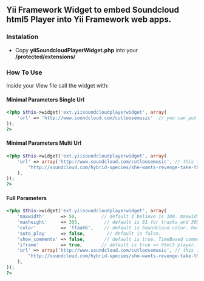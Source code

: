 ## Yii Framework Widget to embed Soundcloud html5 Player into Yii Framework web apps.

### Instalation

* Copy __**yiiSoundcloudPlayerWidget.php**__ into your __**/protected/extensions/**__

### How To Use

Inside your View file call the widget with:

#### Minimal Parameters Single Url

```php
<?php $this->widget('ext.yiisoundcloudplayerwidget', array(           
    'url' => 'http://www.soundcloud.com/cutloosemusic'  // you can put here a profile, group, playlist or track url
)); 
?>  
```

#### Minimal Parameters Multi Url

```php
<?php $this->widget('ext.yiisoundcloudplayerwidget', array(           
    'url' => array('http://www.soundcloud.com/cutloosemusic', // this is a profile
        "http://soundcloud.com/hybrid-species/she-wants-revenge-take-the" // this a direct link to a track
    ),          
)); 
?>  
```

#### Full Parameters

```php
<?php $this->widget('ext.yiisoundcloudplayerwidget', array(
    'maxwidth'      => 50,         // default I believe is 100. maxwidth in px.
    'maxheight'     => 305,         // default is 81 for tracks and 305 for all others.
    'color'         => 'ffaa66',    // default is Soundcloud color. hex triplet for player primary color.
    'auto_play'     => false,        // default is false.                
    'show_comments' => false,       // default is true. TimeBased comments on waveform.
    'iframe'        => true,       // default is true => html5 player. false => old Adobe Flash player.        
    'url' => array('http://www.soundcloud.com/cutloosemusic', // this is a profile
        "http://soundcloud.com/hybrid-species/she-wants-revenge-take-the" // this a direct link to a track
    ),      
)); 
?>
```  